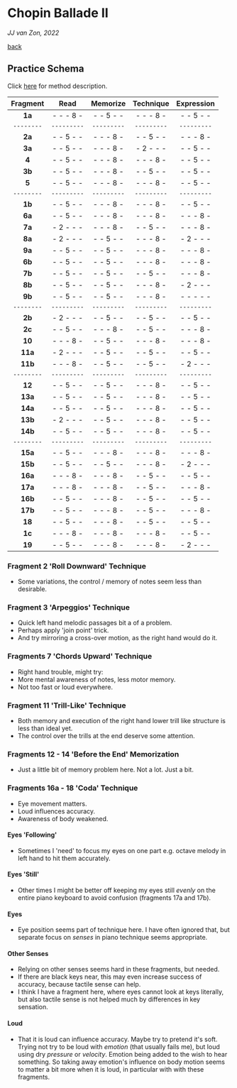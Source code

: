 Chopin Ballade Ⅱ
================

*JJ van Zon, 2022*

[back](./)

Practice Schema
---------------

Click [here](https://jjvanzon.github.io/Piano-Playing-Docs/methods/practice-schema.html) for method description.

| Fragment |   Read    | Memorize  | Technique |Expression |
|:--------:|:---------:|:---------:|:---------:|:---------:|
| __1a__   | - - - 8 - | - - 5 - - | - - - 8 - | - - 5 - - |
|`--------`|`---------`|`---------`|`---------`|`---------`|
| __2a__   | - - 5 - - | - - - 8 - | - - 5 - - | - - - 8 - |
| __3a__   | - - 5 - - | - - - 8 - | - 2 - - - | - - 5 - - |
| __4__    | - - 5 - - | - - - 8 - | - - - 8 - | - - 5 - - |
| __3b__   | - - 5 - - | - - - 8 - | - - 5 - - | - - 5 - - |
| __5__    | - - 5 - - | - - - 8 - | - - - 8 - | - - 5 - - |
|`--------`|`---------`|`---------`|`---------`|`---------`|
| __1b__   | - - 5 - - | - - - 8 - | - - - 8 - | - - 5 - - |
| __6a__   | - - 5 - - | - - - 8 - | - - - 8 - | - - - 8 - |
| __7a__   | - 2 - - - | - - - 8 - | - - 5 - - | - - - 8 - |
| __8a__   | - 2 - - - | - - 5 - - | - - - 8 - | - 2 - - - |
| __9a__   | - - 5 - - | - - 5 - - | - - - 8 - | - - - 8 - |
| __6b__   | - - 5 - - | - - 5 - - | - - - 8 - | - - - 8 - |
| __7b__   | - - 5 - - | - - 5 - - | - - 5 - - | - - - 8 - |
| __8b__   | - - 5 - - | - - 5 - - | - - - 8 - | - 2 - - - |
| __9b__   | - - 5 - - | - - 5 - - | - - - 8 - | - - - - - |
|`--------`|`---------`|`---------`|`---------`|`---------`|
| __2b__   | - 2 - - - | - - 5 - - | - - 5 - - | - - 5 - - |
| __2c__   | - - 5 - - | - - - 8 - | - - 5 - - | - - - 8 - |
| __10__   | - - - 8 - | - - 5 - - | - - - 8 - | - - - 8 - |
| __11a__  | - 2 - - - | - - 5 - - | - - 5 - - | - - 5 - - |
| __11b__  | - - - 8 - | - - 5 - - | - - 5 - - | - 2 - - - |
|`--------`|`---------`|`---------`|`---------`|`---------`|
| __12__   | - - 5 - - | - - 5 - - | - - - 8 - | - - 5 - - |
| __13a__  | - - 5 - - | - - 5 - - | - - - 8 - | - - 5 - - |
| __14a__  | - - 5 - - | - - 5 - - | - - - 8 - | - - 5 - - |
| __13b__  | - 2 - - - | - - 5 - - | - - - 8 - | - - 5 - - |
| __14b__  | - - 5 - - | - - 5 - - | - - - 8 - | - - 5 - - |
|`--------`|`---------`|`---------`|`---------`|`---------`|
| __15a__  | - - 5 - - | - - - 8 - | - - - 8 - | - - - 8 - |
| __15b__  | - - 5 - - | - - 5 - - | - - - 8 - | - 2 - - - |
| __16a__  | - - - 8 - | - - - 8 - | - - 5 - - | - - 5 - - |
| __17a__  | - - - 8 - | - - - 8 - | - - 5 - - | - - - 8 - |
| __16b__  | - - 5 - - | - - - 8 - | - - 5 - - | - - 5 - - |
| __17b__  | - - 5 - - | - - - 8 - | - - 5 - - | - - - 8 - |
| __18__   | - - 5 - - | - - - 8 - | - - 5 - - | - - 5 - - |
| __1c__   | - - - 8 - | - - - 8 - | - - - 8 - | - - 5 - - |
| __19__   | - - 5 - - | - - - 8 - | - - - 8 - | - 2 - - - |

### Fragment 2 'Roll Downward' Technique

- Some variations, the control / memory of notes seem less than desirable.

### Fragment 3 'Arpeggios' Technique

- Quick left hand melodic passages bit a of a problem.  
- Perhaps apply 'join point' trick.  
- And try mirroring a cross-over motion, as the right hand would do it.

### Fragments 7 'Chords Upward' Technique

- Right hand trouble, might try:
- More mental awareness of notes, less motor memory.
- Not too fast or loud everywhere.

### Fragment 11 'Trill-Like' Technique

- Both memory and execution of the right hand lower trill like structure is less than ideal yet.
- The control over the trills at the end deserve some attention.

### Fragments 12 - 14 'Before the End' Memorization

- Just a little bit of memory problem here. Not a lot. Just a bit.

### Fragments 16a - 18 'Coda' Technique

- Eye movement matters.
- Loud influences accuracy.
- Awareness of body weakened.  

#### Eyes 'Following'

- Sometimes I 'need' to focus my eyes on one part e.g. octave melody in left hand to hit them accurately.

#### Eyes 'Still'

- Other times I might be better off keeping my eyes still *evenly* on the entire piano keyboard to avoid confusion (fragments 17a and 17b).

#### Eyes

- Eye position seems part of technique here. I have often ignored that, but separate focus on *senses* in piano technique seems appropriate.

#### Other Senses

- Relying on other senses seems hard in these fragments, but needed.  
- If there are black keys near, this may even increase success of accuracy, because tactile sense can help.  
- I think I have a fragment here, where eyes cannot look at keys literally, but also tactile sense is not helped much by differences in key sensation.

#### Loud

- That it is loud can influence accuracy. Maybe try to pretend it's soft. Trying not try to be loud with *emotion* (that usually fails me), but loud using dry *pressure* or *velocity*. Emotion being added to the wish to hear something. So taking away emotion's influence on body motion seems to matter a bit more when it is loud, in particular with with these fragments.
